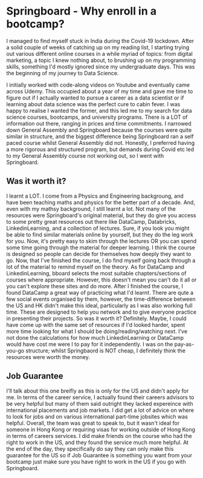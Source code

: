 # Springboard - Why enroll in a bootcamp?

I managed to find myself stuck in India during the Covid-19 lockdown. After a solid couple of weeks of catching up on my reading list, I starting trying out various different online courses in a while myriad of topics: from digital marketing, a topic I knew nothing about, to brushing up on my programming skills, something I'd mostly ignored since my undergraduate days. This was the beginning of my journey to Data Science. 

I initially worked with code-along videos on Youtube and eventually came across Udemy. This occupied about a year of my time and gave me time to figure out if I actually wanted to pursue a career as a data scientist or if learning about data science was the perfect cure to cabin fever. I was happy to realise I wanted the former, and this led me to my search for data science courses, bootcamps, and university programs. There is a LOT of information out there, ranging in prices and time commitments. I narrowed down General Assembly and Springboard because the courses were quite similar in structure, and the biggest difference being Springboard ran a self paced course whilst General Assembly did not. Honestly, I preferred having a more rigorous and structured program, but demands during Covid etc led to my General Assembly course not working out, so I went with Springboard. 

## Was it worth it? 
I learnt a LOT. I come from a Physics and Engineering backgroung, and have been teaching maths and physics for the better part of a decade. And, even with my mathsy background, I still learnt a lot. Not many of the resources were Springboard's original material, but they do give you access to some pretty great resources out there like DataCamp, Databricks, LinkedinLearning, and a collection of lectures. Sure, if you look you might be able to find similar materials online by yourself, but they do the leg work for you. Now, it's pretty easy to skim through the lectures OR you can spend some time going through the material for deeper learning. I think the course is designed so people can decide for themselves how deeply they want to go. Now, that I've finished the course, I do find myself going back through a lot of the material to remind myself on the theory. As for DataCamp and LinkedinLearning, bboard selects the most suitable chapters/sections of courses where appropriate. However, this doesn't mean you can't do it all or you can't explore these sites and do more. After I finished the course, I found DataCamp a great way of practicing what I'd learnt. There are qute a few social events organised by them, however, the time-difference between the US and HK didn't make this ideal, particularly as I was also working full time. These are designed to help you network and to give everyone practice in presenting their projects. So was it worth it? Definitely. Maybe, I could have come up with the same set of resources if I'd looked harder, spent more time looking for what I should be doing/reading/watching next. I've not done the calculations for how much LinkedinLearning or DataCamp would have cost me were I to pay for it independently. I was on the pay-as-you-go structure; whilst Springbaord is NOT cheap, I definitely think the resources were worth the money. 


## Job Guarantee
I'll talk about this one breifly as this is only for the US and didn't apply for me. In terms of the career service, I actually found their careers advisors to be very helpful but many of them said outright they lacked expereince with international placements and job markets. I did get a lot of advice on where to look for jobs and on various international part-time jobsites which was helpful. Overall, the team was great to speak to, but it wasn't ideal for someone in Hong Kong or requiring visas for working outside of Hong Kong in terms of careers services. I did make friends on the course who had the right to work in the US, and they found the service much more helpful. At the end of the day, they specifically do say they can only make this guarantee for the US so if Job Guarantee is something you want from your bootcamp just make sure you have right to work in the US if you go with Springboard. 

